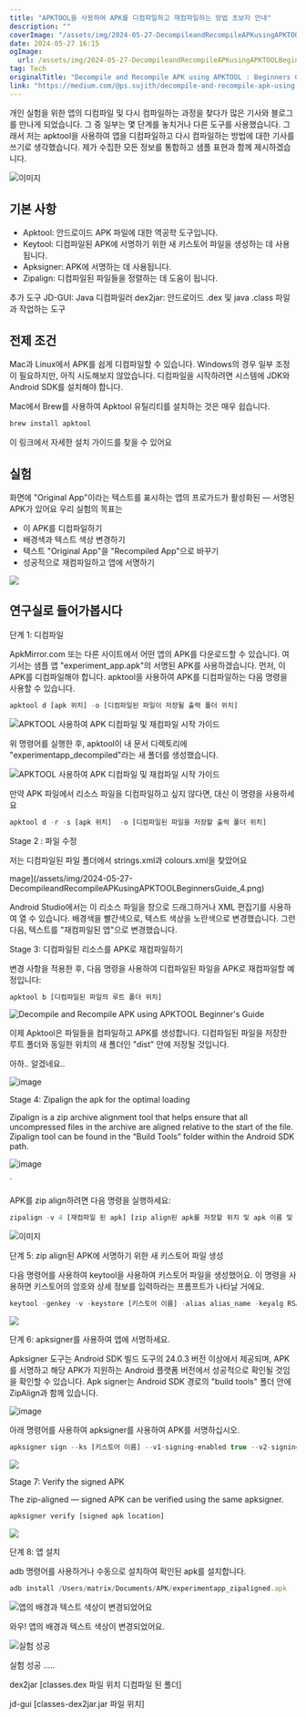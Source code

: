 ```yaml
---
title: "APKTOOL을 사용하여 APK를 디컴파일하고 재컴파일하는 방법 초보자 안내"
description: ""
coverImage: "/assets/img/2024-05-27-DecompileandRecompileAPKusingAPKTOOLBeginnersGuide_0.png"
date: 2024-05-27 16:15
ogImage:
  url: /assets/img/2024-05-27-DecompileandRecompileAPKusingAPKTOOLBeginnersGuide_0.png
tag: Tech
originalTitle: "Decompile and Recompile APK using APKTOOL : Beginners Guide"
link: "https://medium.com/@ps.sujith/decompile-and-recompile-apk-using-apktool-beginners-guide-4ad03c2c5b8f"
---
```


개인 실험을 위한 앱의 디컴파일 및 다시 컴파일하는 과정을 찾다가 많은 기사와 블로그를 만나게 되었습니다. 그 중 일부는 몇 단계를 놓치거나 다른 도구를 사용했습니다. 그래서 저는 apktool을 사용하여 앱을 디컴파일하고 다시 컴파일하는 방법에 대한 기사를 쓰기로 생각했습니다. 제가 수집한 모든 정보를 통합하고 샘플 표현과 함께 제시하겠습니다.

![이미지](/assets/img/2024-05-27-DecompileandRecompileAPKusingAPKTOOLBeginnersGuide_0.png)

## 기본 사항

- Apktool: 안드로이드 APK 파일에 대한 역공학 도구입니다.
- Keytool: 디컴파일된 APK에 서명하기 위한 새 키스토어 파일을 생성하는 데 사용됩니다.
- Apksigner: APK에 서명하는 데 사용됩니다.
- Zipalign: 디컴파일된 파일들을 정렬하는 데 도움이 됩니다.

<div class="content-ad"></div>

추가 도구
JD-GUI: Java 디컴파일러
dex2jar: 안드로이드 .dex 및 java .class 파일과 작업하는 도구

## 전제 조건

Mac과 Linux에서 APK를 쉽게 디컴파일할 수 있습니다. Windows의 경우 일부 조정이 필요하지만, 아직 시도해보지 않았습니다. 디컴파일을 시작하려면 시스템에 JDK와 Android SDK를 설치해야 합니다.

Mac에서 Brew를 사용하여 Apktool 유틸리티를 설치하는 것은 매우 쉽습니다.

<div class="content-ad"></div>

```js
brew install apktool
```

이 링크에서 자세한 설치 가이드를 찾을 수 있어요

## 실험

화면에 "Original App"이라는 텍스트를 표시하는 앱의 프로가드가 활성화된 — 서명된 APK가 있어요
우리 실험의 목표는

- 이 APK를 디컴파일하기
- 배경색과 텍스트 색상 변경하기
- 텍스트 "Original App"을 "Recompiled App"으로 바꾸기
- 성공적으로 재컴파일하고 앱에 서명하기

<div class="content-ad"></div>

<img src="/assets/img/2024-05-27-DecompileandRecompileAPKusingAPKTOOLBeginnersGuide_1.png" />

## 연구실로 들어가봅시다

단계 1: 디컴파일

ApkMirror.com 또는 다른 사이트에서 어떤 앱의 APK를 다운로드할 수 있습니다. 여기서는 샘플 앱 "experiment_app.apk"의 서명된 APK를 사용하겠습니다.
먼저, 이 APK를 디컴파일해야 합니다. apktool을 사용하여 APK를 디컴파일하는 다음 명령을 사용할 수 있습니다.

<div class="content-ad"></div>

```js
apktool d [apk 위치] -o [디컴파일된 파일이 저장될 출력 폴더 위치]
```

![APKTOOL 사용하여 APK 디컴파일 및 재컴파일 시작 가이드](/assets/img/2024-05-27-DecompileandRecompileAPKusingAPKTOOLBeginnersGuide_2.png)

위 명령어를 실행한 후, apktool이 내 문서 디렉토리에 "experimentapp_decompiled"라는 새 폴더를 생성했습니다.

![APKTOOL 사용하여 APK 디컴파일 및 재컴파일 시작 가이드](/assets/img/2024-05-27-DecompileandRecompileAPKusingAPKTOOLBeginnersGuide_3.png)

<div class="content-ad"></div>

만약 APK 파일에서 리소스 파일을 디컴파일하고 싶지 않다면, 대신 이 명령을 사용하세요

```js
apktool d -r -s [apk 위치]  -o [디컴파일된 파일을 저장할 출력 폴더 위치]
```

Stage 2 : 파일 수정

저는 디컴파일된 파일 폴더에서 strings.xml과 colours.xml을 찾았어요

<div class="content-ad"></div>

mage](/assets/img/2024-05-27-DecompileandRecompileAPKusingAPKTOOLBeginnersGuide_4.png)

Android Studio에서는 이 리소스 파일을 창으로 드래그하거나 XML 편집기를 사용하여 열 수 있습니다.
배경색을 빨간색으로, 텍스트 색상을 노란색으로 변경했습니다. 그런 다음, 텍스트를 "재컴파일된 앱"으로 변경했습니다.

Stage 3: 디컴파일된 리소스를 APK로 재컴파일하기

변경 사항을 적용한 후, 다음 명령을 사용하여 디컴파일된 파일을 APK로 재컴파일할 예정입니다:

<div class="content-ad"></div>

```js
apktool b [디컴파일된 파일의 루트 폴더 위치]
```

![Decompile and Recompile APK using APKTOOL Beginner's Guide](/assets/img/2024-05-27-DecompileandRecompileAPKusingAPKTOOLBeginnersGuide_5.png)

이제 Apktool은 파일들을 컴파일하고 APK를 생성합니다. 디컴파일된 파일을 저장한 루트 폴더와 동일한 위치의 새 폴더인 "dist" 안에 저장될 것입니다.

아하.. 알겠네요..

<div class="content-ad"></div>

![image](/assets/img/2024-05-27-DecompileandRecompileAPKusingAPKTOOLBeginnersGuide_6.png)

Stage 4: Zipalign the apk for the optimal loading

Zipalign is a zip archive alignment tool that helps ensure that all uncompressed files in the archive are aligned relative to the start of the file. Zipalign tool can be found in the “Build Tools” folder within the Android SDK path.

![image](/assets/img/2024-05-27-DecompileandRecompileAPKusingAPKTOOLBeginnersGuide_7.png)

`

<div class="content-ad"></div>

APK를 zip align하려면 다음 명령을 실행하세요:

```js
zipalign -v 4 [재컴파일 된 apk] [zip align된 apk를 저장할 위치 및 apk 이름 및 확장자]
```

![이미지](/assets/img/2024-05-27-DecompileandRecompileAPKusingAPKTOOLBeginnersGuide_8.png)

단계 5: zip align된 APK에 서명하기 위한 새 키스토어 파일 생성

<div class="content-ad"></div>

다음 명령어를 사용하여 keytool을 사용하여 키스토어 파일을 생성했어요. 이 명령을 사용하면 키스토어의 암호와 상세 정보를 입력하라는 프롬프트가 나타날 거에요.

```js
keytool -genkey -v -keystore [키스토어 이름] -alias alias_name -keyalg RSA -keysize 2048 -validity 10000
```

<img src="/assets/img/2024-05-27-DecompileandRecompileAPKusingAPKTOOLBeginnersGuide_9.png" />

단계 6: apksigner를 사용하여 앱에 서명하세요.

<div class="content-ad"></div>

Apksigner 도구는 Android SDK 빌드 도구의 24.0.3 버전 이상에서 제공되며, APK를 서명하고 해당 APK가 지원하는 Android 플랫폼 버전에서 성공적으로 확인될 것임을 확인할 수 있습니다.
Apk signer는 Android SDK 경로의 "build tools" 폴더 안에 ZipAlign과 함께 있습니다.

![image](/assets/img/2024-05-27-DecompileandRecompileAPKusingAPKTOOLBeginnersGuide_10.png)

아래 명령어를 사용하여 apksigner를 사용하여 APK를 서명하십시오.

```js
apksigner sign --ks [키스토어 이름] --v1-signing-enabled true --v2-signing-enabled true [zip align된 apk 위치]
```

<div class="content-ad"></div>

<img src="/assets/img/2024-05-27-DecompileandRecompileAPKusingAPKTOOLBeginnersGuide_11.png" />

Stage 7: Verify the signed APK

The zip-aligned — signed APK can be verified using the same apksigner.

```js
apksigner verify [signed apk location]
```

<div class="content-ad"></div>

<img src="/assets/img/2024-05-27-DecompileandRecompileAPKusingAPKTOOLBeginnersGuide_12.png" />

단계 8: 앱 설치

adb 명령어를 사용하거나 수동으로 설치하여 확인된 apk를 설치합니다.

```js
adb install /Users/matrix/Documents/APK/experimentapp_zipaligned.apk
```

<div class="content-ad"></div>

![앱의 배경과 텍스트 색상이 변경되었어요](/assets/img/2024-05-27-DecompileandRecompileAPKusingAPKTOOLBeginnersGuide_13.png)

와우! 앱의 배경과 텍스트 색상이 변경되었어요.

![실험 성공](/assets/img/2024-05-27-DecompileandRecompileAPKusingAPKTOOLBeginnersGuide_14.png)

실험 성공 .....

<div class="content-ad"></div>

dex2jar [classes.dex 파일 위치 디컴파일 된 폴더]

jd-gui [classes-dex2jar.jar 파일 위치]
